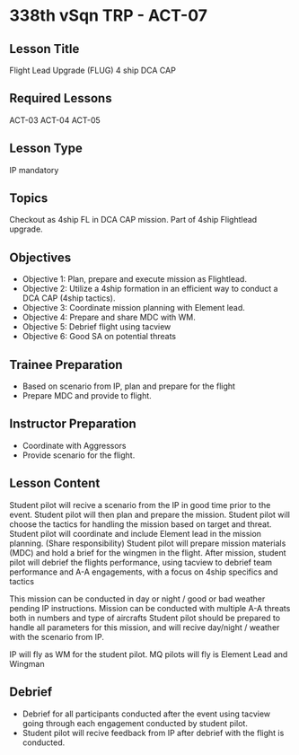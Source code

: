 # 338th vSqn TRP - ACT-07
## Lesson Title
Flight Lead Upgrade (FLUG) 4 ship DCA CAP

## Required Lessons
ACT-03
ACT-04
ACT-05

## Lesson Type
IP mandatory

## Topics
Checkout as 4ship FL in DCA CAP mission. Part of 4ship Flightlead upgrade.

## Objectives
* Objective 1: Plan, prepare and execute mission as Flightlead.
* Objective 2: Utilize a 4ship formation in an efficient way to conduct a DCA CAP  (4ship tactics).
* Objective 3: Coordinate mission planning with Element lead.
* Objective 4: Prepare and share MDC with WM.
* Objective 5: Debrief flight using tacview 
* Objective 6: Good SA on potential threats



## Trainee Preparation
- Based on scenario from IP, plan and prepare for the flight
- Prepare MDC and provide to flight.



## Instructor Preparation
- Coordinate with Aggressors
- Provide scenario for the flight.


## Lesson Content
Student pilot will recive a scenario from the IP in good time prior to the event. Student pilot will then plan and prepare the mission.
Student pilot will choose the tactics for handling the mission based on target and threat.
Student pilot will coordinate and include Element lead in the  mission planning. (Share responsibility)
Student pilot will prepare mission materials (MDC) and hold a brief for the wingmen in the flight.
After mission, student pilot will debrief the flights performance, using tacview to debrief team performance and A-A engagements, with a focus on 4ship specifics and tactics


This mission can be conducted in day or night / good or bad weather pending IP instructions. 
Mission can be conducted with multiple A-A threats both in numbers and type of aircrafts
Student pilot should be prepared to handle all parameters for this mission, and will recive day/night / weather with the scenario from IP.

IP will fly as WM for the student pilot. MQ pilots will fly is Element Lead and Wingman


## Debrief
- Debrief for all participants conducted after the event using tacview going through each engagement conducted by student pilot.
- Student pilot will recive feedback from IP after debrief with the flight is conducted.
